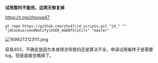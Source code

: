 **试用暂时不能用，这两天修复掉**

https://t.me/zhouya47

```
ql repo https://github.com/zhx47/jd_scripts.git "jd_" "" "jdCookie|sendNotify|USER_AGENTS|utils" "master"
```

![1699272123111.png](https://pic.ziyuan.wang/2023/11/06/guest_07f7d8b3e9810.png)

容易403，不确定是因为本身限流导致的还是算法不全，申请试用看样子是需要log，但是直接忽略掉了。
